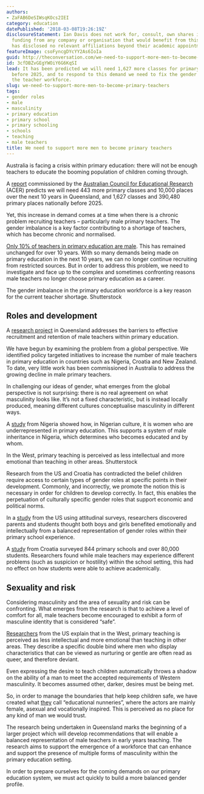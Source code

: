 ```yaml
---
authors:
- ZaFAB6DeSIWsqKOcs2IEI
category: education
datePublished: '2018-03-08T19:26:19Z'
disclosureStatement: Ian Davis does not work for, consult, own shares in or receive
  funding from any company or organisation that would benefit from this article, and
  has disclosed no relevant affiliations beyond their academic appointment.
featureImage: csoFyncgDYcYY2As6IoIa
guid: http://theconversation.com/we-need-to-support-more-men-to-become-primary-teachers-86775
id: 3cfDBZvGEgYWOiY6G6KqSI
lead: It has been predicted we will need 1,627 more classes for primary students nationally
  before 2025, and to respond to this demand we need to fix the gender imbalance in
  the teacher workforce.
slug: we-need-to-support-more-men-to-become-primary-teachers
tags:
- gender roles
- male
- masculinity
- primary education
- primary school
- primary schooling
- schools
- teaching
- male teachers
title: We need to support more men to become primary teachers
---
```

Australia is facing a crisis within primary education: there will not be enough teachers to educate the booming population of children coming through.

A [report](https://rd.acer.org/article/demand-for-teachers-set-to-grow1) commissioned by the [Australian Council for Educational Research](https://www.acer.org/) (ACER) predicts we will need 443 more primary classes and 10,000 places over the next 10 years in Queensland, and 1,627 classes and 390,480 primary places nationally before 2025. 

Yet, this increase in demand comes at a time when there is a chronic problem recruiting teachers – particularly male primary teachers. The gender imbalance is a key factor contributing to a shortage of teachers, which has become chronic and normalised. 

[Only 10% of teachers in primary education are male](http://www.qct.edu.au/pdf/Retention_Research_Report_RP01.pdf). This has remained unchanged for over 10 years. With so many demands being made on primary education in the next 10 years, we can no longer continue recruiting from restricted sources. But in order to address this problem, we need to investigate and face up to the complex and sometimes confronting reasons male teachers no longer choose primary education as a career. 

The gender imbalance in the primary education workforce is a key reason for the current teacher shortage. Shutterstock

## Roles and development

A [research project](https://www.tandfonline.com/doi/abs/10.1080/14681811.2017.1400963?journalCode=csed20) in Queensland addresses the barriers to effective recruitment and retention of male teachers within primary education. 

We have begun by examining the problem from a global perspective. We identified policy targeted initiatives to increase the number of male teachers in primary education in countries such as Nigeria, Croatia and New Zealand. To date, very little work has been commissioned in Australia to address the growing decline in male primary teachers. 


In challenging our ideas of gender, what emerges from the global perspective is not surprising: there is no real agreement on what masculinity looks like. It’s not a fixed characteristic, but is instead locally produced, meaning different cultures conceptualise masculinity in different ways. 

A [study](https://www.researchgate.net/publication/271105476_Gender_Distribution_of_Teachers_Supply_in_Primary_Schools_in_Bayelsa_State_Implication_for_the_Primary_School_Child_Education) from Nigeria showed how, in Nigerian culture, it is women who are underrepresented in primary education. This supports a system of male inheritance in Nigeria, which determines who becomes educated and by whom. 

In the West, primary teaching is perceived as less intellectual and more emotional than teaching in other areas. Shutterstock

Research from the US and Croatia has contradicted the belief children require access to certain types of gender roles at specific points in their development. Commonly, and incorrectly, we promote the notion this is necessary in order for children to develop correctly. In fact, this enables the perpetuation of culturally specific gender roles that support economic and political norms. 

In a [study](https://www.tandfonline.com/doi/abs/10.1080/09540253.2013.796342) from the US using attitudinal surveys, researchers discovered parents and students thought both boys and girls benefited emotionally and intellectually from a balanced representation of gender roles within their primary school experience. 

A [study](https://pdfs.semanticscholar.org/619d/4c79ddbdc9f5bde5a9be6d1c026f04d230fb.pdf) from Croatia surveyed 844 primary schools and over 80,000 students. Researchers found while male teachers may experience different problems (such as suspicion or hostility) within the school setting, this had no effect on how students were able to achieve academically. 

## Sexuality and risk

Considering masculinity and the area of sexuality and risk can be confronting. What emerges from the research is that to achieve a level of comfort for all, male teachers become encouraged to exhibit a form of masculine identity that is considered “safe”. 

[Researchers](http://www.jstor.org/stable/3701547) from the US explain that in the West, primary teaching is perceived as less intellectual and more emotional than teaching in other areas. They describe a specific double bind where men who display characteristics that can be viewed as nurturing or gentle are often read as queer, and therefore deviant. 

Even expressing the desire to teach children automatically throws a shadow on the ability of a man to meet the accepted requirements of Western masculinity. It becomes assumed other, darker, desires must be being met. 


So, in order to manage the boundaries that help keep children safe, we have created what [they](http://www.jstor.org/stable/3701547) call “educational nunneries”, where the actors are mainly female, asexual and vocationally inspired. This is perceived as no place for any kind of man we would trust.

The research being undertaken in Queensland marks the beginning of a larger project which will develop recommendations that will enable a balanced representation of male teachers in early years teaching. The research aims to support the emergence of a workforce that can enhance and support the presence of multiple forms of masculinity within the primary education setting. 

In order to prepare ourselves for the coming demands on our primary education system, we must act quickly to build a more balanced gender profile.